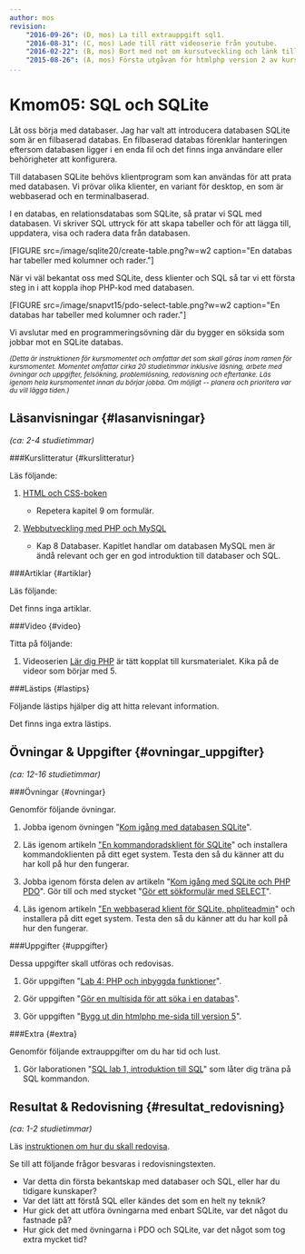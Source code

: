```yaml
---
author: mos
revision:
    "2016-09-26": (D, mos) La till extrauppgift sql1.
    "2016-08-31": (C, mos) Lade till rätt videoserie från youtube.
    "2016-02-22": (B, mos) Bort med not om kursutveckling och länk till version 1.
    "2015-08-26": (A, mos) Första utgåvan för htmlphp version 2 av kursen.
...
```

Kmom05: SQL och SQLite
==================================

Låt oss börja med databaser. Jag har valt att introducera databasen SQLite som är en filbaserad databas. En filbaserad databas förenklar hanteringen eftersom databasen ligger i en enda fil och det finns inga användare eller behörigheter att konfigurera.

Till databasen SQLite behövs klientprogram som kan användas för att prata med databasen. Vi prövar olika klienter, en variant för desktop, en som är webbaserad och en terminalbaserad.

I en databas, en relationsdatabas som SQLite, så pratar vi SQL med databasen. Vi skriver SQL uttryck för att skapa tabeller och för att lägga till, uppdatera, visa och radera data från databasen.

<!--more-->

[FIGURE src=/image/sqlite20/create-table.png?w=w2 caption="En databas har tabeller med kolumner och rader."]

När vi väl bekantat oss med SQLite, dess klienter och SQL så tar vi ett första steg in i att koppla ihop PHP-kod med databasen.

[FIGURE src=/image/snapvt15/pdo-select-table.png?w=w2 caption="En databas har tabeller med kolumner och rader."]

Vi avslutar med en programmeringsövning där du bygger en söksida som jobbar mot en SQLite databas.

<small>*(Detta är instruktionen för kursmomentet och omfattar det som skall göras inom ramen för kursmomentet. Momentet omfattar cirka 20 studietimmar inklusive läsning, arbete med övningar och uppgifter, felsökning, problemlösning, redovisning och eftertanke. Läs igenom hela kursmomentet innan du börjar jobba. Om möjligt -- planera och prioritera var du vill lägga tiden.)*</small>



Läsanvisningar  {#lasanvisningar}
---------------------------------

*(ca: 2-4 studietimmar)*


###Kurslitteratur  {#kurslitteratur}

Läs följande:

1. [HTML och CSS-boken](kunskap/boken-html-och-css-boken)
    * Repetera kapitel 9 om formulär.

2. [Webbutveckling med PHP och MySQL](kunskap/boken-webbutveckling-med-php-och-mysql)
    * Kap 8 Databaser. Kapitlet handlar om databasen MySQL men är ändå relevant och ger en god introduktion till databaser och SQL.



###Artiklar {#artiklar}

Läs följande:

Det finns inga artiklar.



###Video  {#video}

Titta på följande:

1. Videoserien [Lär dig PHP](https://www.youtube.com/playlist?list=PLKtP9l5q3ce_U0j3HFq9pTVWvr-YQvy0B) är tätt kopplat till kursmaterialet. Kika på de videor som börjar med 5.



###Lästips {#lastips}

Följande lästips hjälper dig att hitta relevant information.

Det finns inga extra lästips.



Övningar & Uppgifter  {#ovningar_uppgifter}
-------------------------------------------

*(ca: 12-16 studietimmar)*



###Övningar {#ovningar}

Genomför följande övningar.

1. Jobba igenom övningen "[Kom igång med databasen SQLite](kunskap/kom-igang-med-databasen-sqlite)". 

1. Läs igenom artikeln ["En kommandoradsklient för SQLite](kunskap/en-kommandoradsklient-for-sqlite)" och installera kommandoklienten på ditt eget system. Testa den så du känner att du har koll på hur den fungerar.

1. Jobba igenom första delen av artikeln "[Kom igång med SQLite och PHP PDO](kunskap/kom-igang-med-sqlite-och-php-pdo)". Gör till och med stycket "[Gör ett sökformulär med SELECT](kunskap/kom-igang-med-sqlite-och-php-pdo#select-form)".

1. Läs igenom artikeln ["En webbaserad klient för SQLite, phpliteadmin](kunskap/en-webbaserad-klient-for-sqlite-phpliteadmin)" och installera på ditt eget system. Testa den så du känner att du har koll på hur den fungerar.



###Uppgifter {#uppgifter}

Dessa uppgifter skall utföras och redovisas.

1. Gör uppgiften "[Lab 4: PHP och inbyggda funktioner](htmlphp/lab4)".

1. Gör uppgiften "[Gör en multisida för att söka i en databas](uppgift/bygg-en-multisida-for-att-soka-i-en-databas)".

1. Gör uppgiften "[Bygg ut din htmlphp me-sida till version 5](htmlphp/proj5)".



###Extra {#extra}

Genomför följande extrauppgifter om du har tid och lust.

1. Gör laborationen "[SQL lab 1, introduktion till SQL](uppgift/sql-lab-1-introduktion-till-sql)" som låter dig träna på SQL kommandon.



Resultat & Redovisning  {#resultat_redovisning}
-----------------------------------------------

*(ca: 1-2 studietimmar)*

Läs [instruktionen om hur du skall redovisa](htmlphp/redovisa).

Se till att följande frågor besvaras i redovisningstexten.

* Var detta din första bekantskap med databaser och SQL, eller har du tidigare kunskaper?
* Var det lätt att förstå SQL eller kändes det som en helt ny teknik?
* Hur gick det att utföra övningarna med enbart SQLite, var det något du fastnade på?
* Hur gick det med övningarna i PDO och SQLite, var det något som tog extra mycket tid? 
